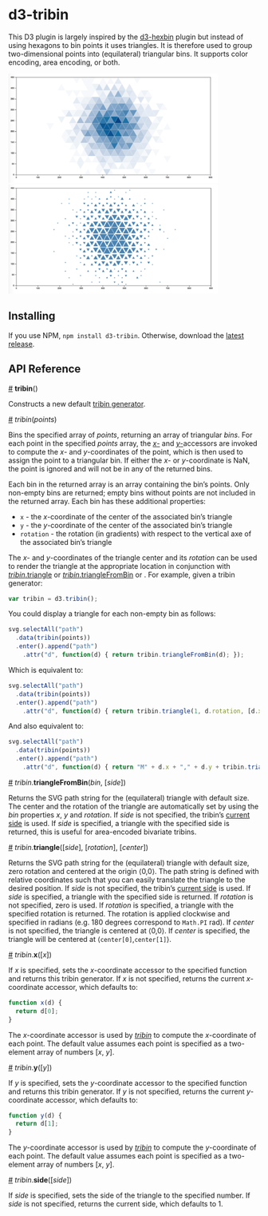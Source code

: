 # d3-tribin

This D3 plugin is largely inspired by the [d3-hexbin](https://github.com/d3/d3-hexbin) plugin but instead of using hexagons to bin points it uses triangles. It is therefore used to group two-dimensional points into (equilateral) triangular bins. It supports color encoding, area encoding, or both.

[<img alt="Hexagonal Binning (Color)" src="img/color.png" width="420" height="219">](https://bl.ocks.org/mfilippo/26c47af10022bbad1396b8170fd1f1d6) [<img alt="Hexagonal Binning (Area)" src="img/area.png" width="420" height="219">](https://bl.ocks.org/mfilippo/6276f2eccaf0aaba1ef8061e4e12c3f3)

## Installing

If you use NPM, `npm install d3-tribin`. Otherwise, download the [latest release](https://github.com/mfilippo/d3-tribin/releases/latest).

## API Reference

<a href="#tribin" name="tribin">#</a> <b>tribin</b>()

Constructs a new default [tribin generator](#_tribin).

<a name="_tribin" href="#_tribin">#</a> <i>tribin</i>(<i>points</i>)

Bins the specified array of *points*, returning an array of triangular *bins*. For each point in the specified *points* array, the [*x*-](#tribin_x) and [*y*-](#tribin_y)accessors are invoked to compute the *x*- and *y*-coordinates of the point, which is then used to assign the point to a triangular bin. If either the *x*- or *y*-coordinate is NaN, the point is ignored and will not be in any of the returned bins.

Each bin in the returned array is an array containing the bin’s points. Only non-empty bins are returned; empty bins without points are not included in the returned array. Each bin has these additional properties:

* `x` - the *x*-coordinate of the center of the associated bin’s triangle
* `y` - the *y*-coordinate of the center of the associated bin’s triangle
* `rotation` - the rotation (in gradients) with respect to the vertical axe of the associated bin’s triangle

The *x*- and *y*-coordinates of the triangle center and its *rotation* can be used to render the triangle at the appropriate location in conjunction with [*tribin*.triangle](#tribin_triangle) or [*tribin*.triangleFromBin](#tribin_triangleFromBin) or . For example, given a tribin generator:

```js
var tribin = d3.tribin();
```

You could display a triangle for each non-empty bin as follows:

```js
svg.selectAll("path")
  .data(tribin(points))
  .enter().append("path")
    .attr("d", function(d) { return tribin.triangleFromBin(d); });
```

Which is equivalent to:

```js
svg.selectAll("path")
  .data(tribin(points))
  .enter().append("path")
    .attr("d", function(d) { return tribin.triangle(1, d.rotation, [d.x, d.y]); });
```

And also equivalent to:

```js
svg.selectAll("path")
  .data(tribin(points))
  .enter().append("path")
    .attr("d", function(d) { return "M" + d.x + "," + d.y + tribin.triangle(1, d.rotation); });
```

<a name="tribin_triangleFromBin" href="#tribin_triangleFromBin">#</a> <i>tribin</i>.<b>triangleFromBin</b>(<i>bin</i>, [<i>side</i>])

Returns the SVG path string for the (equilateral) triangle with default size. The center and the rotation of the triangle are automatically set by using the *bin* properties *x*, *y* and *rotation*. If *side* is not specified, the tribin’s [current side](#tribin_side) is used. If *side* is specified, a triangle with the specified side is returned, this is useful for area-encoded bivariate tribins.

<a name="tribin_triangle" href="#tribin_triangle">#</a> <i>tribin</i>.<b>triangle</b>([<i>side</i>], [<i>rotation</i>], [<i>center</i>])

Returns the SVG path string for the (equilateral) triangle with default size, zero rotation and centered at the origin ⟨0,0⟩. The path string is defined with relative coordinates such that you can easily translate the triangle to the desired position. If *side* is not specified, the tribin’s [current side](#tribin_side) is used. If *side* is specified, a triangle with the specified side is returned. If *rotation* is not specified, zero is used. If *rotation* is specified, a triangle with the specified rotation is returned. The rotation is applied clockwise and specified in radians (e.g. 180 degrees correspond to `Math.PI` rad). If *center* is not specified, the triangle is centered at ⟨0,0⟩. If *center* is specified, the triangle will be centered at ⟨`center[0]`,`center[1]`⟩.

<a name="tribin_x" href="#tribin_x">#</a> <i>tribin</i>.<b>x</b>([<i>x</i>])

If *x* is specified, sets the *x*-coordinate accessor to the specified function and returns this tribin generator. If *x* is not specified, returns the current *x*-coordinate accessor, which defaults to:

```js
function x(d) {
  return d[0];
}
```

The *x*-coordinate accessor is used by [*tribin*](#_tribin) to compute the *x*-coordinate of each point. The default value assumes each point is specified as a two-element array of numbers [*x*, *y*].

<a name="tribin_y" href="#tribin_y">#</a> <i>tribin</i>.<b>y</b>([<i>y</i>])

If *y* is specified, sets the *y*-coordinate accessor to the specified function and returns this tribin generator. If *y* is not specified, returns the current *y*-coordinate accessor, which defaults to:

```js
function y(d) {
  return d[1];
}
```

The *y*-coordinate accessor is used by [*tribin*](#_tribin) to compute the *y*-coordinate of each point. The default value assumes each point is specified as a two-element array of numbers [*x*, *y*].

<a name="tribin_side" href="#tribin_side">#</a> <i>tribin</i>.<b>side</b>([<i>side</i>])

If *side* is specified, sets the side of the triangle to the specified number. If *side* is not specified, returns the current side, which defaults to 1.